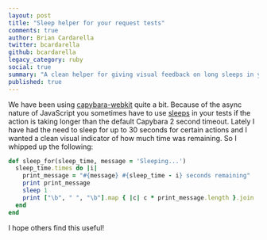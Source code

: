 ```yaml
---
layout: post
title: "Sleep helper for your request tests"
comments: true
author: Brian Cardarella
twitter: bcardarella
github: bcardarella
legacy_category: ruby
social: true
summary: "A clean helper for giving visual feedback on long sleeps in your request tests"
published: true
---
```


We have been using [capybara-webkit](http://github.com/thoughtbot/capybara-webkit) quite a bit.
Because of the async nature of JavaScript you sometimes have to use
[sleeps](http://rubydoc.org/stdlib/core/1.9.2/Kernel#sleep-instance_method) in your tests if the action is taking longer than the default
Capybara 2 second timeout. Lately I have had the need to sleep for up to 30
seconds for certain actions and I wanted a clean visual indicator of how
much time was remaining. So I whipped up the following:

```ruby
def sleep_for(sleep_time, message = 'Sleeping...')
  sleep_time.times do |i|
    print_message = "#{message} #{sleep_time - i} seconds remaining"
    print print_message
    sleep 1
    print ["\b", " ", "\b"].map { |c| c * print_message.length }.join
  end
end
```

I hope others find this useful!

